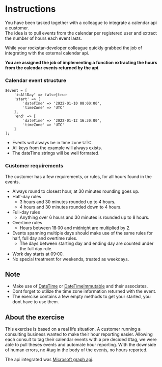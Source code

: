 # Instructions

You have been tasked together with a colleague to integrate a calendar api a customer.  
The idea is to pull events from the calendar per registered user and extract the number of hours each event lasts.

While your rockstar-developer colleague quickly grabbed the job of integrating with the external calendar api.

**You are assigned the job of implementing a function extracting the hours from the calendar events returned by the api.**

### Calendar event structure

```
$event = [
	'isAllDay' => false|true
	'start' => [
		'dateTIme' => '2022-01-10 08:00:00',
		'timeZone' => 'UTC'
	],
	'end' => [
		'dateTime' => '2022-01-12 16:30:00',
		'timeZone' => 'UTC'
	]
];
```
- Events will always be in time zone UTC.
- All keys from the example will always exists.
- The dateTime strings will be well formated.

### Customer requirements

The customer has a few requirements, or rules, for all hours found in the events.

- Always round to closest hour, at 30 minutes rounding goes up.
- Half-day rules
  - 3 hours and 30 minutes rounded up to 4 hours.
  - 4 hours and 30 minutes rounded down to 4 hours.
- Full-day rules
  - Anything over 6 hours and 30 minutes is rounded up to 8 hours.
- Overtime rules
  - Hours between 18:00 and midnight are multiplied by 2.
- Events spanning multiple days should make use of the same rules for half, full day and overtime rules.
  - The days between starting day and ending day are counted under the full day rule.
- Work day starts at 09:00.
- No special treatment for weekends, treated as weekdays.

## Note

- Make use of [DateTime](https://www.php.net/manual/en/class.datetime.php) 
  or [DateTimeImmutable](https://www.php.net/manual/en/class.datetimeimmutable.php) and their associates.
- Dont forget to utilize the time zone information returned with the event.
- The exercise contains a few empty methods to get your started, you dont have to use them.

## About the exercise 

This exercise is based on a real life situation.
A customer running a consulting business wanted to make their hour reporting easier.
Allowing each consult to tag their calendar events with a pre decided #tag, we were able to pull theses events and automate hour reporting.
With the downside of human errors, no #tag in the body of the events, no hours reported.

The api integrated was [Microsoft graph api](https://learn.microsoft.com/en-us/graph/api/user-list-calendars?view=graph-rest-1.0&tabs=http).
